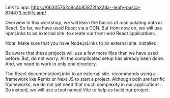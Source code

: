 Link to app: https://66305762d9c4b85872fa22da--leafy-pasca-874473.netlify.app/

Overview
In this workshop, we will learn the basics of manipulating data in React. So far, we have used React via a CDN. But from now on, we will use npmLinks to an external site. to create our front-end React applications.

Note: Make sure that you have Node.jsLinks to an external site. installed.

Be aware that these projects will use a few more files than we have used before. But, do not worry. All the complicated setup has already been done. And, we need to work in only one directory.

The React documentationLinks to an external site. recommends using a framework like Remix or Next JS to start a project. Although both are terrific frameworks, we do not yet need that much complexity in our applications. So instead, we will use a tool named Vite to help us build our project.
